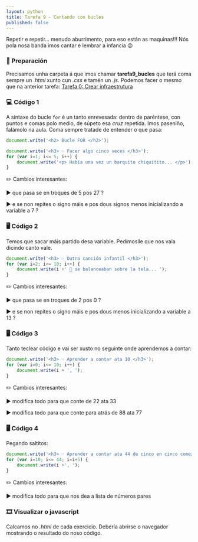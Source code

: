 ```yaml
---
layout: python
title: Tarefa 9 - Cantando con bucles
published: false
---
```

Repetir e repetir... menudo aburrimento, para eso están as maquinas!!! Nós pola nosa banda imos cantar e lembrar a infancia 😉

### 🧺 Preparación

Precisamos unha carpeta á que imos chamar **tarefa9_bucles** que terá coma sempre un *.html* xunto cun *.css* e tamén un *.js.* Podemos facer o mesmo que na anterior tarefa: [ Tarefa 0: Crear infraestrutura](../t0)


### 💻 Código 1 

A sintaxe do bucle `for` é un tanto enrevesada: dentro de paréntese, con puntos e comas polo medio, de súpeto esa _cruz_ repetida. Imos paseniño, falámolo na aula. Coma sempre tratade de entender o que pasa:

```js
document.write('<h2> Bucle FOR </h2>');

document.write('<h3> ☞ Facer algo cinco veces </h3>');
for (var i=1; i<= 5; i++) {
	document.write('<p> Había una vez un barquito chiquitito... </p>');
}
```
 ✏️ Cambios interesantes: 

► que pasa se en troques de 5 pos 27 ?

► e se non repites o signo máis e pos dous signos menos inicializando a variable a 7 ?


### 🖥 Código 2

Temos que sacar máis partido desa variable. Pedímoslle que nos vaia dicindo canto vale.

```js
document.write('<h3> ☞ Outra canción infantil </h3>');
for (var i=2; i<= 10; i++) {
	document.write(i +' 🐘 se balanceaban sobre la tela... ');
}
```

✏️ Cambios interesantes: 

► que pasa se en troques de 2 pos 0 ?

► e se non repites o signo máis e pos dous menos inicializando a variable a 13 ?


### 🖥 Código 3
Tanto teclear código e vai ser xusto no seguinte onde aprendemos a contar:

```js
document.write('<h3> ☞ Aprender a contar ata 10 </h3>');
for (var i=0; i<= 10; i++) {
	document.write(i + ', ');
}
```

✏️ Cambios interesantes: 

► modifica todo para que conte de 22 ata 33

► modifica todo para que conte para atrás de 88 ata 77


### 🖥 Código 4

Pegando saltitos:

```js
document.write('<h3> ☞ Aprender a contar ata 44 de cinco en cinco comezando en 10 </h3>');
for (var i=10; i<= 44; i=i+5) {
	document.write(i +', ');
}
```
✏️ Cambios interesantes: 

► modifica todo para que nos dea a lista de números pares

### 🎞 Visualizar o javascript

Calcamos no *.html*  de cada exercicio. Debería abrirse o navegador mostrando o resultado do noso código.
